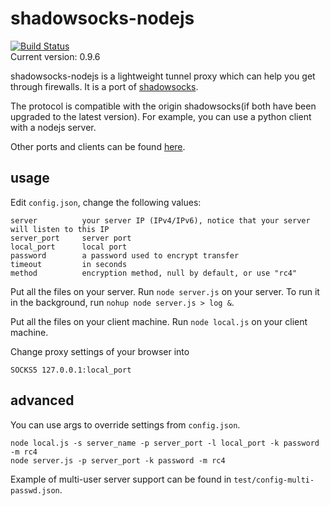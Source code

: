 shadowsocks-nodejs
===========

[![Build Status](https://travis-ci.org/clowwindy/shadowsocks-nodejs.png)](https://travis-ci.org/clowwindy/shadowsocks-nodejs)  
Current version: 0.9.6

shadowsocks-nodejs is a lightweight tunnel proxy which can help you get through
 firewalls. It is a port of [shadowsocks](https://github.com/clowwindy/shadowsocks).

The protocol is compatible with the origin shadowsocks(if both have been upgraded to the
 latest version). For example, you can use a python client with a nodejs server.

Other ports and clients can be found [here](https://github.com/clowwindy/shadowsocks/wiki/Ports-and-Clients).

usage
-----------

Edit `config.json`, change the following values:

    server          your server IP (IPv4/IPv6), notice that your server will listen to this IP
    server_port     server port
    local_port      local port
    password        a password used to encrypt transfer
    timeout         in seconds
    method          encryption method, null by default, or use "rc4"

Put all the files on your server.  Run `node server.js` on your server. To run it in the background, run
`nohup node server.js > log &`.

Put all the files on your client machine. Run `node local.js` on your client machine.

Change proxy settings of your browser into

    SOCKS5 127.0.0.1:local_port

advanced
------------

You can use args to override settings from `config.json`.

    node local.js -s server_name -p server_port -l local_port -k password -m rc4
    node server.js -p server_port -k password -m rc4

Example of multi-user server support can be found in `test/config-multi-passwd.json`.

